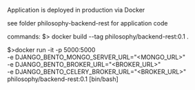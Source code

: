 Application is deployed in production via Docker

see folder philosophy-backend-rest for application code

commands:
$> docker build --tag philosophy/backend-rest:0.1 .

$>docker run -it -p 5000:5000 \
  -e DJANGO_BENTO_MONGO_SERVER_URL="<MONGO_URL>" \
  -e DJANGO_BENTO_BROKER_URL="<BROKER_URL>" \
  -e DJANGO_BENTO_CELERY_BROKER_URL="<BROKER_URL>" \
   philosophy/backend-rest:0.1 [bin/bash]
